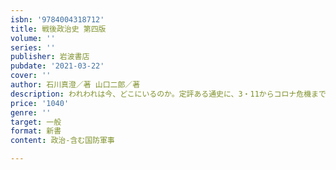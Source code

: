 ```yaml
---
isbn: '9784004318712'
title: 戦後政治史 第四版
volume: ''
series: ''
publisher: 岩波書店
pubdate: '2021-03-22'
cover: ''
author: 石川真澄／著 山口二郎／著
description: われわれは今、どこにいるのか。定評ある通史に、3・11からコロナ危機までの一〇年を増補した最新版。
price: '1040'
genre: ''
target: 一般
format: 新書
content: 政治-含む国防軍事

---
```

